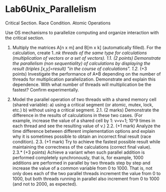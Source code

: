 # Lab6Unix_Parallelism
Critical Section. Race Condition. Atomic Operations

Use OS mechanisms to parallelize computing and organize interaction with the critical section.
 
1. Multiply the matrices A[n x m] and B[m x k] (automatically filled). For the calculation, create 1..n*k threads of the same type for calculations (multiplication of vectors or a set of vectors).
1.1. (2 points) Demonstrate the parallelism (non sequentiality) of calculations by displaying the result (triples [x,y]=result) "in the course of calculations".
1.2.* (+3 points) Investigate the performance of A*B depending on the number of threads for multiplication parallelization. Demonstrate and explain this dependence. With what number of threads will multiplication be the fastest? Confirm experimentally.
 
2. Model the parallel operation of two threads with a shared memory cell (shared variable):
a) using a critical segment (or atomic, mutex, lock, etc.)
b) without using a critical segment. 
2.1. (2 marks) Demonstrate the difference in the results of calculations in these two cases. (For example, increase the value of a shared cell by 1: v=v+1; 10^9 times in each thread and see the resulting value of v.)
2.2. (+1 mark) Analyze the time difference between different implementation options and explain why it is sometimes possible to obtain an incorrect final result (race condition).
2.3. (+1 mark) Try to achieve the fastest possible result while maintaining the correctness of the calculations (correct final value).
2.3.* (+3 points) Achieve a variant when such parallel addition is performed completely synchronously, that is, for example, 1000 additions are performed in parallel by two threads step by step and increase the value of a common variable from 0 to 1000. That is, not only does each of the two parallel threads increment the value from 0 to 1000, but both threads running in parallel also increment from 0 to 1000 (and not to 2000, as expected).
